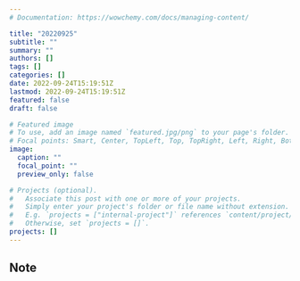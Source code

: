 ```yaml
---
# Documentation: https://wowchemy.com/docs/managing-content/

title: "20220925"
subtitle: ""
summary: ""
authors: []
tags: []
categories: []
date: 2022-09-24T15:19:51Z
lastmod: 2022-09-24T15:19:51Z
featured: false
draft: false

# Featured image
# To use, add an image named `featured.jpg/png` to your page's folder.
# Focal points: Smart, Center, TopLeft, Top, TopRight, Left, Right, BottomLeft, Bottom, BottomRight.
image:
  caption: ""
  focal_point: ""
  preview_only: false

# Projects (optional).
#   Associate this post with one or more of your projects.
#   Simply enter your project's folder or file name without extension.
#   E.g. `projects = ["internal-project"]` references `content/project/deep-learning/index.md`.
#   Otherwise, set `projects = []`.
projects: []
---
```


## Note

